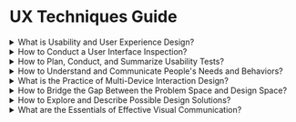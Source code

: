 # UX Techniques Guide

<div class="accordion">

<details>
  <summary>What is Usability and User Experience Design?</summary>

[Agile](ux-techniques-guide/01.what-is-usability-and-user-experience-design/agile-ux.md ':include')

[Bias](ux-techniques-guide/01.what-is-usability-and-user-experience-design/bias.md ':include')

[Design Ethics](ux-techniques-guide/01.what-is-usability-and-user-experience-design/design-ethics.md ':include')

[Hypothesis](ux-techniques-guide/01.what-is-usability-and-user-experience-design/hypothesis.md ':include')

[Outcomes](ux-techniques-guide/01.what-is-usability-and-user-experience-design/outcomes.md ':include')

[Problem Statements](ux-techniques-guide/01.what-is-usability-and-user-experience-design/problem-statements.md ':include')

[Scenario-based Design](ux-techniques-guide/01.what-is-usability-and-user-experience-design/scenario-based-design.md ':include')

[Systems Thinking](ux-techniques-guide/01.what-is-usability-and-user-experience-design/systems-thinking.md ':include')

[Usability](ux-techniques-guide/01.what-is-usability-and-user-experience-design/usability.md ':include')

[User Experience Design](ux-techniques-guide/01.what-is-usability-and-user-experience-design/user-experience-design.md ':include')

[User Interface Design](ux-techniques-guide/01.what-is-usability-and-user-experience-design/user-interface-design.md ':include')

</details>

<details>
  <summary>How to Conduct a User Interface Inspection? </summary>

[Cognitive Walkthrough](ux-techniques-guide/02.how-to-conduct-a-user-interface-inspection/cognitive-walkthroughs.md ':include')

[Heuristic Evaluations](ux-techniques-guide/02.how-to-conduct-a-user-interface-inspection/heuristic-evaluations.md ':include')

</details>

<details>
  <summary>How to Plan, Conduct, and Summarize Usability Tests?</summary>

[Rapid Iterative Testing and Evaluation (RITE) Method](ux-techniques-guide/03.how-to-plan-conduct-and-summarize-usability-tests/rapid-iterative-testing-and-evaluation-method.md ':include')

[Usability Test Reports](ux-techniques-guide/03.how-to-plan-conduct-and-summarize-usability-tests/usability-test-reports.md ':include')

[Usability Test Surveys](ux-techniques-guide/03.how-to-plan-conduct-and-summarize-usability-tests/usability-test-surveys.md ':include')

[Usability Test Tasks](ux-techniques-guide/03.how-to-plan-conduct-and-summarize-usability-tests/usability-test-tasks.md ':include')

[Usability Testing](ux-techniques-guide/03.how-to-plan-conduct-and-summarize-usability-tests/usability-testing-formal.md ':include')

[Informal (Guerilla) Usability Testing](ux-techniques-guide/03.how-to-plan-conduct-and-summarize-usability-tests/usability-testing-informal.md ':include')

[Remote Usability Testing](ux-techniques-guide/03.how-to-plan-conduct-and-summarize-usability-tests/usability-testing-remote.md ':include')

</details>

<details>
  <summary>How to Understand and Communicate People's Needs and Behaviors?</summary>

[Affinity Diagrams](ux-techniques-guide/04.how-to-understand-and-communicate-peoples-needs-and-behaviors/affinity-diagrams.md ':include')

[Card Sorts](ux-techniques-guide/04.how-to-understand-and-communicate-peoples-needs-and-behaviors/card-sorts.md ':include')

[Contextual Inquiry](ux-techniques-guide/04.how-to-understand-and-communicate-peoples-needs-and-behaviors/contextual-inquiry.md ':include')

[Remote Contextual Inquiry](ux-techniques-guide/04.how-to-understand-and-communicate-peoples-needs-and-behaviors/contextual-inquiry-remote.md ':include')

[Diary Studies](ux-techniques-guide/04.how-to-understand-and-communicate-peoples-needs-and-behaviors/diary-studies.md ':include')

[Discovery Research](ux-techniques-guide/04.how-to-understand-and-communicate-peoples-needs-and-behaviors/discovery-research.md ':include')

[Empathy Maps](ux-techniques-guide/04.how-to-understand-and-communicate-peoples-needs-and-behaviors/empathy-maps.md ':include')

[Five Whys](ux-techniques-guide/04.how-to-understand-and-communicate-peoples-needs-and-behaviors/five-whys.md ':include')

[Interviews](ux-techniques-guide/04.how-to-understand-and-communicate-peoples-needs-and-behaviors/interviews.md ':include')

[Job Stories](ux-techniques-guide/04.how-to-understand-and-communicate-peoples-needs-and-behaviors/job-stories.md ':include')

[Personas](ux-techniques-guide/04.how-to-understand-and-communicate-peoples-needs-and-behaviors/personas.md ':include')

[Proto-Personas](ux-techniques-guide/04.how-to-understand-and-communicate-peoples-needs-and-behaviors/personas-proto.md ':include')

[Problem Framing](ux-techniques-guide/04.how-to-understand-and-communicate-peoples-needs-and-behaviors/problem-framing.md ':include')

[Story Maps](ux-techniques-guide/04.how-to-understand-and-communicate-peoples-needs-and-behaviors/story-maps.md ':include')

[Surveys](ux-techniques-guide/04.how-to-understand-and-communicate-peoples-needs-and-behaviors/surveys.md ':include')

[Task Analysis](ux-techniques-guide/04.how-to-understand-and-communicate-peoples-needs-and-behaviors/task-analysis.md ':include')

[Thematic Analysis](ux-techniques-guide/04.how-to-understand-and-communicate-peoples-needs-and-behaviors/thematic-analysis.md ':include')

[User Profiles](ux-techniques-guide/04.how-to-understand-and-communicate-peoples-needs-and-behaviors/user-profiles.md ':include')

[User Research](ux-techniques-guide/04.how-to-understand-and-communicate-peoples-needs-and-behaviors/user-research.md ':include')

[Informal (Guerilla) User Research](ux-techniques-guide/04.how-to-understand-and-communicate-peoples-needs-and-behaviors/user-research-informal.md ':include')

[User Stories](ux-techniques-guide/04.how-to-understand-and-communicate-peoples-needs-and-behaviors/user-stories.md ':include')

</details>

<details>
  <summary>What is the Practice of Multi-Device Interaction Design? </summary>

[Content Inventories](ux-techniques-guide/05.what-is-the-practice-of-multidevice-interaction-design/content-inventories.md ':include')

[Content Prioritization](ux-techniques-guide/05.what-is-the-practice-of-multidevice-interaction-design/content-prioritization.md ':include')

[Designing for Touch](ux-techniques-guide/05.what-is-the-practice-of-multidevice-interaction-design/designing-for-touch.md ':include')

[Interaction Design](ux-techniques-guide/05.what-is-the-practice-of-multidevice-interaction-design/interaction-design.md ':include')

[Mobile and Multi-device Web Design](ux-techniques-guide/05.what-is-the-practice-of-multidevice-interaction-design/mobile-and-multidevice-web-design.md ':include')

[Responsive HTML Frameworks](ux-techniques-guide/05.what-is-the-practice-of-multidevice-interaction-design/responsive-html-frameworks.md ':include')

[Responsive Web Design](ux-techniques-guide/05.what-is-the-practice-of-multidevice-interaction-design/responsive-web-design.md ':include')

</details>

<details>
  <summary>How to Bridge the Gap Between the Problem Space and Design Space? </summary>

[Accessibility](ux-techniques-guide/06.how-to-bridge-the-gap-between-the-problem-space-and-design-space/accessibility.md ':include')

[Chatbots](ux-techniques-guide/06.how-to-bridge-the-gap-between-the-problem-space-and-design-space/chatbots.md ':include')

[Cognitive Psychology](ux-techniques-guide/06.how-to-bridge-the-gap-between-the-problem-space-and-design-space/cognitive-psychology.md ':include')

[Conceptual Models](ux-techniques-guide/06.how-to-bridge-the-gap-between-the-problem-space-and-design-space/conceptual-models.md ':include')

[Emotional Design](ux-techniques-guide/06.how-to-bridge-the-gap-between-the-problem-space-and-design-space/emotional-design.md ':include')

[Empty States](ux-techniques-guide/06.how-to-bridge-the-gap-between-the-problem-space-and-design-space/empty-states.md ':include')

[Form Design](ux-techniques-guide/06.how-to-bridge-the-gap-between-the-problem-space-and-design-space/form-design.md ':include')

[Handling Errors](ux-techniques-guide/06.how-to-bridge-the-gap-between-the-problem-space-and-design-space/handling-errors.md ':include')

[Inclusive Design](ux-techniques-guide/06.how-to-bridge-the-gap-between-the-problem-space-and-design-space/inclusive-design.md ':include')

[Information Architecture](ux-techniques-guide/06.how-to-bridge-the-gap-between-the-problem-space-and-design-space/information-architecture.md ':include')

[Machine Learning](ux-techniques-guide/06.how-to-bridge-the-gap-between-the-problem-space-and-design-space/machine-learning.md ':include')

[Natural User Interfaces](ux-techniques-guide/06.how-to-bridge-the-gap-between-the-problem-space-and-design-space/natural-user-interfaces.md ':include')

</details>

<details>
  <summary>How to Explore and Describe Possible Design Solutions?</summary>

[Brainstorming](ux-techniques-guide/07.how-to-explore-and-describe-possible-design-solutions/brainstorming.md ':include')

[Concept Maps](ux-techniques-guide/07.how-to-explore-and-describe-possible-design-solutions/concept-maps.md ':include')

[Conceptualizing Interaction](ux-techniques-guide/07.how-to-explore-and-describe-possible-design-solutions/conceptualizing-interaction.md ':include')

[Design Patterns](ux-techniques-guide/07.how-to-explore-and-describe-possible-design-solutions/design-patterns.md ':include')

[Design Systems](ux-techniques-guide/07.how-to-explore-and-describe-possible-design-solutions/design-systems.md ':include')

[Problem Reframing](ux-techniques-guide/07.how-to-explore-and-describe-possible-design-solutions/problem-reframing.md ':include')

[Process Flows](ux-techniques-guide/07.how-to-explore-and-describe-possible-design-solutions/process-flows.md ':include')

[Prototyping](ux-techniques-guide/07.how-to-explore-and-describe-possible-design-solutions/prototyping.md ':include')

[Scenarios](ux-techniques-guide/07.how-to-explore-and-describe-possible-design-solutions/scenarios.md ':include')

[Site Maps](ux-techniques-guide/07.how-to-explore-and-describe-possible-design-solutions/site-maps.md ':include')

[Sketching](ux-techniques-guide/07.how-to-explore-and-describe-possible-design-solutions/sketching.md ':include')

[Storyboards](ux-techniques-guide/07.how-to-explore-and-describe-possible-design-solutions/storyboards.md ':include')

[Wireflows](ux-techniques-guide/07.how-to-explore-and-describe-possible-design-solutions/wireflows.md ':include')

[Wireframes](ux-techniques-guide/07.how-to-explore-and-describe-possible-design-solutions/wireframes.md ':include')

</details>

<details>
  <summary>What are the Essentials of Effective Visual Communication?</summary>

[Color](ux-techniques-guide/08.what-are-the-essentials-of-visual-interface-design/color.md ':include')

[Color Tools](ux-techniques-guide/08.what-are-the-essentials-of-visual-interface-design/color-tools.md ':include')

[Grids](ux-techniques-guide/08.what-are-the-essentials-of-visual-interface-design/grids.md ':include')

[Hierarchy](ux-techniques-guide/08.what-are-the-essentials-of-visual-interface-design/hierarchy.md ':include')

[Icons](ux-techniques-guide/08.what-are-the-essentials-of-visual-interface-design/icons.md ':include')

[Interface Animation](ux-techniques-guide/08.what-are-the-essentials-of-visual-interface-design/interface-animation.md ':include')

[Layout](ux-techniques-guide/08.what-are-the-essentials-of-visual-interface-design/layout.md ':include')

[Terminology](ux-techniques-guide/08.what-are-the-essentials-of-visual-interface-design/terminology.md ':include')

[Typography](ux-techniques-guide/08.what-are-the-essentials-of-visual-interface-design/typography.md ':include')

[Weekly Visual Design Principles (CRAP)](ux-techniques-guide/08.what-are-the-essentials-of-visual-interface-design/visual-design-principles.md ':include')

[Weekly Visual Interface Design](ux-techniques-guide/08.what-are-the-essentials-of-visual-interface-design/visual-interface-design.md ':include')

</details>

</div>
